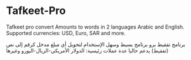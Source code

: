 # Tafkeet-Pro
Tafkeet pro convert Amounts to words in 2 languages Arabic and English.
Supported currencies: USD, Euro, SAR and more.

برنامج تفقيط برو
برنامج بسيط وسهل الإستخدام لتحويل أي  مبلغ مدخل كرقم إلى نص (تفقيط)
يدعم حاليا عدة عملات رئيسية: الدولار الأمريكي-الريال-اليورو وغيرها
